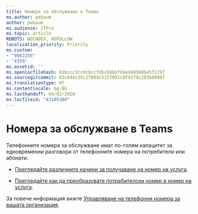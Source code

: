 ```yaml
---
title: Номера за обслужване в Teams
ms.author: pebaum
author: pebaum
ms.audience: ITPro
ms.topic: article
ROBOTS: NOINDEX, NOFOLLOW
localization_priority: Priority
ms.custom:
- "9002256"
- "4359"
ms.assetid: ''
ms.openlocfilehash: b1bccc3ccdcbccfdbc68bbfd4ed40560b45f1797
ms.sourcegitcommit: 83c644c35c2700dc515f091c8f41f9c283b89967
ms.translationtype: HT
ms.contentlocale: bg-BG
ms.lasthandoff: 04/02/2020
ms.locfileid: "43105300"
---
```

# <a name="service-numbers-in-teams"></a>Номера за обслужване в Teams

Телефонните номера за обслужване имат по-голям капацитет за едновременни разговори от телефонните номера на потребители или абонати. 

- [Прегледайте различните начини за получаване на номер на услуга](https://docs.microsoft.com/microsoftteams/getting-service-phone-numbers). 

- [Прегледайте как да преобразувате потребителски номер в номер на услуга](https://docs.microsoft.com/microsoftteams/manage-phone-numbers-for-your-organization/phone-number-management-for-the-u-s).

За повече информация вижте [Управляване на телефонни номера за вашата организация](https://docs.microsoft.com/microsoftteams/manage-phone-numbers-for-your-organization/manage-phone-numbers-for-your-organization).
